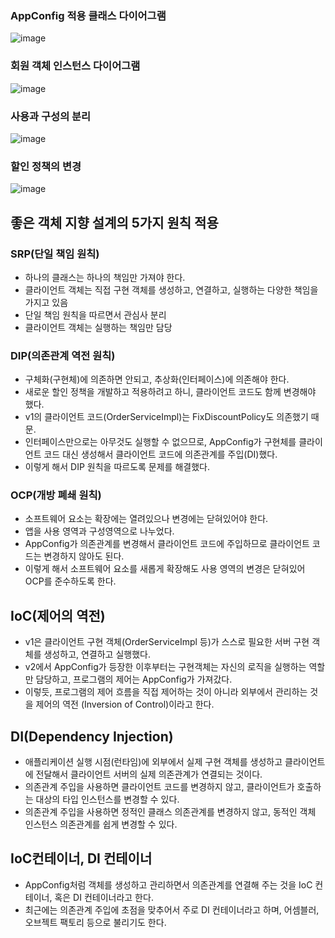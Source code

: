### AppConfig 적용 클래스 다이어그램
![image](https://github.com/leee1124/MySpring/assets/80409890/9c621bf6-0e7b-4431-977e-d056f67375bb)

### 회원 객체 인스턴스 다이어그램
![image](https://github.com/leee1124/MySpring/assets/80409890/7c5aae33-032a-4b7b-a436-3f354fa0d8e1)

### 사용과 구성의 분리
![image](https://github.com/leee1124/MySpring/assets/80409890/e9a47f20-91fc-44c6-9bbc-aa694d516c0c)

### 할인 정책의 변경
![image](https://github.com/leee1124/MySpring/assets/80409890/02b1bc8d-0077-43e8-b495-98f821fda319)


## 좋은 객체 지향 설계의 5가지 원칙 적용
### SRP(단일 책임 원칙)
* 하나의 클래스는 하나의 책임만 가져야 한다.
* 클라이언트 객체는 직접 구현 객체를 생성하고, 연결하고, 실행하는 다양한 책임을 가지고 있음
*  단일 책임 원칙을 따르면서 관심사 분리
*  클라이언트 객체는 실행하는 책임만 담당

### DIP(의존관계 역전 원칙)
* 구체화(구현체)에 의존하면 안되고, 추상화(인터페이스)에 의존해야 한다.
* 새로운 할인 정책을 개발하고 적용하려고 하니, 클라이언트 코드도 함께 변경해야 했다.
* v1의 클라이언트 코드(OrderServiceImpl)는 FixDiscountPolicy도 의존했기 때문.
* 인터페이스만으로는 아무것도 실행할 수 없으므로, AppConfig가 구현체를 클라이언트 코드 대신 생성해서 클라이언트 코드에 의존관계를 주입(DI)했다.
* 이렇게 해서 DIP 원칙을 따르도록 문제를 해결했다.

### OCP(개방 폐쇄 원칙)
* 소프트웨어 요소는 확장에는 열려있으나 변경에는 닫혀있어야 한다.
* 앱을 사용 영역과 구성영역으로 나누었다.
* AppConfig가 의존관계를 변경해서 클라이언트 코드에 주입하므로 클라이언트 코드는 변경하지 않아도 된다.
* 이렇게 해서 소프트웨어 요소를 새롭게 확장해도 사용 영역의 변경은 닫혀있어 OCP를 준수하도록 한다.

## IoC(제어의 역전)
* v1은 클라이언트 구현 객체(OrderServiceImpl 등)가 스스로 필요한 서버 구현 객체를 생성하고, 연결하고 실행했다.
* v2에서 AppConfig가 등장한 이후부터는 구현객체는 자신의 로직을 실행하는 역할만 담당하고, 프로그램의 제어는 AppConfig가 가져갔다.
* 이렇듯, 프로그램의 제어 흐름을 직접 제어하는 것이 아니라 외부에서 관리하는 것을 제어의 역전 (Inversion of Control)이라고 한다.


## DI(Dependency Injection)
* 애플리케이션 실행 시점(런타임)에 외부에서 실제 구현 객체를 생성하고 클라이언트에 전달해서 클라이언트 서버의 실제 의존관계가 연결되는 것이다.
* 의존관계 주입을 사용하면 클라이언트 코드를 변경하지 않고, 클라이언트가 호출하는 대상의 타입 인스턴스를 변경할 수 있다.
* 의존관계 주입을 사용하면 정적인 클래스 의존관계를 변경하지 않고, 동적인 객체 인스턴스 의존관계를 쉽게 변경할 수 있다.

## IoC컨테이너, DI 컨테이너
* AppConfig처럼 객체를 생성하고 관리하면서 의존관계를 연결해 주는 것을 IoC 컨테이너, 혹은 DI 컨테이너라고 한다.
* 최근에는 의존관계 주입에 초점을 맞추어서 주로 DI 컨테이너라고 하며, 어셈블러, 오브젝트 팩토리 등으로 불리기도 한다.
